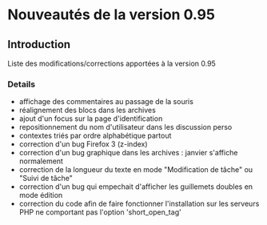 # Nouveautés de la version 0.95 #
## Introduction ##

Liste des modifications/corrections apportées à la version 0.95


### Details ###

  * affichage des commentaires au passage de la souris
  * réalignement des blocs dans les archives
  * ajout d'un focus sur la page d'identification
  * repositionnement du nom d'utilisateur dans les discussion perso
  * contextes triés par ordre alphabétique partout
  * correction d'un bug Firefox 3 (z-index)
  * correction d'un bug graphique dans les archives : janvier s'affiche normalement
  * correction de la longueur du texte en mode "Modification de tâche" ou "Suivi de tâche"
  * correction d'un bug qui empechait d'afficher les guillemets doubles en mode édition
  * correction du code afin de faire fonctionner l'installation sur les serveurs PHP ne comportant pas l'option 'short\_open\_tag'